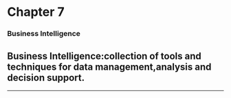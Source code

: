 


# Chapter 7
### Business Intelligence
## Business Intelligence:collection of tools and techniques for data management,analysis and decision support.



---
